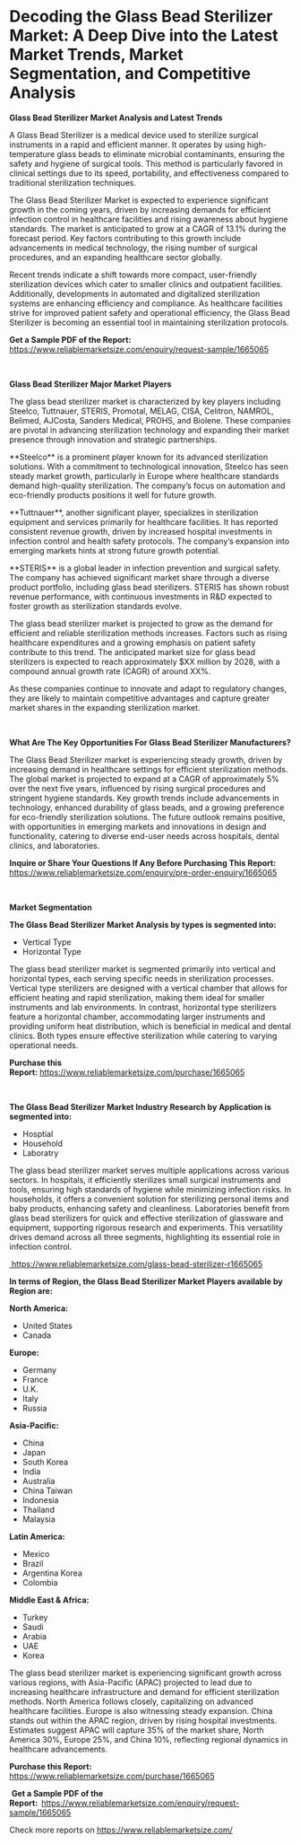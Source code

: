 <p><h1>Decoding the Glass Bead Sterilizer Market: A Deep Dive into the Latest Market Trends, Market Segmentation, and Competitive Analysis</h1></p><p><strong>Glass Bead Sterilizer Market Analysis and Latest Trends</strong></p>
<p><p>A Glass Bead Sterilizer is a medical device used to sterilize surgical instruments in a rapid and efficient manner. It operates by using high-temperature glass beads to eliminate microbial contaminants, ensuring the safety and hygiene of surgical tools. This method is particularly favored in clinical settings due to its speed, portability, and effectiveness compared to traditional sterilization techniques.</p><p>The Glass Bead Sterilizer Market is expected to experience significant growth in the coming years, driven by increasing demands for efficient infection control in healthcare facilities and rising awareness about hygiene standards. The market is anticipated to grow at a CAGR of 13.1% during the forecast period. Key factors contributing to this growth include advancements in medical technology, the rising number of surgical procedures, and an expanding healthcare sector globally.</p><p>Recent trends indicate a shift towards more compact, user-friendly sterilization devices which cater to smaller clinics and outpatient facilities. Additionally, developments in automated and digitalized sterilization systems are enhancing efficiency and compliance. As healthcare facilities strive for improved patient safety and operational efficiency, the Glass Bead Sterilizer is becoming an essential tool in maintaining sterilization protocols.</p></p>
<p><strong>Get a Sample PDF of the Report:&nbsp;</strong> <a href="https://www.reliablemarketsize.com/enquiry/request-sample/1665065?utm_campaign=2625&utm_medium=2&utm_source=Github&utm_content=ia&utm_term=06032025&utm_id=glass-bead-sterilizer">https://www.reliablemarketsize.com/enquiry/request-sample/1665065</a></p>
<p>&nbsp;</p>
<p><strong>Glass Bead Sterilizer Major Market Players</strong></p>
<p><p>The glass bead sterilizer market is characterized by key players including Steelco, Tuttnauer, STERIS, Promotal, MELAG, CISA, Celitron, NAMROL, Belimed, AJCosta, Sanders Medical, PROHS, and Biolene. These companies are pivotal in advancing sterilization technology and expanding their market presence through innovation and strategic partnerships.</p><p>**Steelco** is a prominent player known for its advanced sterilization solutions. With a commitment to technological innovation, Steelco has seen steady market growth, particularly in Europe where healthcare standards demand high-quality sterilization. The company’s focus on automation and eco-friendly products positions it well for future growth.</p><p>**Tuttnauer**, another significant player, specializes in sterilization equipment and services primarily for healthcare facilities. It has reported consistent revenue growth, driven by increased hospital investments in infection control and health safety protocols. The company’s expansion into emerging markets hints at strong future growth potential.</p><p>**STERIS** is a global leader in infection prevention and surgical safety. The company has achieved significant market share through a diverse product portfolio, including glass bead sterilizers. STERIS has shown robust revenue performance, with continuous investments in R&D expected to foster growth as sterilization standards evolve.</p><p>The glass bead sterilizer market is projected to grow as the demand for efficient and reliable sterilization methods increases. Factors such as rising healthcare expenditures and a growing emphasis on patient safety contribute to this trend. The anticipated market size for glass bead sterilizers is expected to reach approximately $XX million by 2028, with a compound annual growth rate (CAGR) of around XX%.</p><p>As these companies continue to innovate and adapt to regulatory changes, they are likely to maintain competitive advantages and capture greater market shares in the expanding sterilization market.</p></p>
<p>&nbsp;</p>
<p><strong>What Are The Key Opportunities For Glass Bead Sterilizer Manufacturers?</strong></p>
<p><p>The Glass Bead Sterilizer market is experiencing steady growth, driven by increasing demand in healthcare settings for efficient sterilization methods. The global market is projected to expand at a CAGR of approximately 5% over the next five years, influenced by rising surgical procedures and stringent hygiene standards. Key growth trends include advancements in technology, enhanced durability of glass beads, and a growing preference for eco-friendly sterilization solutions. The future outlook remains positive, with opportunities in emerging markets and innovations in design and functionality, catering to diverse end-user needs across hospitals, dental clinics, and laboratories.</p></p>
<p><strong>Inquire or Share Your Questions If Any Before Purchasing This Report:</strong> <a href="https://www.reliablemarketsize.com/enquiry/pre-order-enquiry/1665065?utm_campaign=2625&utm_medium=2&utm_source=Github&utm_content=ia&utm_term=06032025&utm_id=glass-bead-sterilizer">https://www.reliablemarketsize.com/enquiry/pre-order-enquiry/1665065</a></p>
<p>&nbsp;</p>
<p><strong>Market Segmentation</strong></p>
<p><strong>The Glass Bead Sterilizer Market Analysis by types is segmented into:</strong></p>
<p><ul><li>Vertical Type</li><li>Horizontal Type</li></ul></p>
<p><p>The glass bead sterilizer market is segmented primarily into vertical and horizontal types, each serving specific needs in sterilization processes. Vertical type sterilizers are designed with a vertical chamber that allows for efficient heating and rapid sterilization, making them ideal for smaller instruments and lab environments. In contrast, horizontal type sterilizers feature a horizontal chamber, accommodating larger instruments and providing uniform heat distribution, which is beneficial in medical and dental clinics. Both types ensure effective sterilization while catering to varying operational needs.</p></p>
<p><strong>Purchase this Report:&nbsp;</strong><a href="https://www.reliablemarketsize.com/purchase/1665065?utm_campaign=2625&utm_medium=2&utm_source=Github&utm_content=ia&utm_term=06032025&utm_id=glass-bead-sterilizer">https://www.reliablemarketsize.com/purchase/1665065</a></p>
<p>&nbsp;</p>
<p><strong>The Glass Bead Sterilizer Market Industry Research by Application is segmented into:</strong></p>
<p><ul><li>Hosptial</li><li>Household</li><li>Laboratry</li></ul></p>
<p><p>The glass bead sterilizer market serves multiple applications across various sectors. In hospitals, it efficiently sterilizes small surgical instruments and tools, ensuring high standards of hygiene while minimizing infection risks. In households, it offers a convenient solution for sterilizing personal items and baby products, enhancing safety and cleanliness. Laboratories benefit from glass bead sterilizers for quick and effective sterilization of glassware and equipment, supporting rigorous research and experiments. This versatility drives demand across all three segments, highlighting its essential role in infection control.</p></p>
<p><a href="https://www.reliablemarketsize.com/glass-bead-sterilizer-r1665065?utm_campaign=2625&utm_medium=2&utm_source=Github&utm_content=ia&utm_term=06032025&utm_id=glass-bead-sterilizer">&nbsp;https://www.reliablemarketsize.com/glass-bead-sterilizer-r1665065</a></p>
<p><strong>In terms of Region, the Glass Bead Sterilizer Market Players available by Region are:</strong></p>
<p>
    <p> <strong> North America: </strong>
        <ul>
            <li>United States</li>
            <li>Canada</li>
        </ul>
        </p> 
    <p> <strong> Europe: </strong>
        <ul>
            <li>Germany</li>
            <li>France</li>
            <li>U.K.</li>
            <li>Italy</li>
            <li>Russia</li>
        </ul>
        </p> 
    <p> <strong> Asia-Pacific: </strong>
        <ul>
            <li>China</li>
            <li>Japan</li>
            <li>South Korea</li>
            <li>India</li>
            <li>Australia</li>
            <li>China Taiwan</li>
            <li>Indonesia</li>
            <li>Thailand</li>
            <li>Malaysia</li>
        </ul>
        </p> 
    <p> <strong> Latin America: </strong>
        <ul>
            <li>Mexico</li>
            <li>Brazil</li>
            <li>Argentina Korea</li>
            <li>Colombia</li>
        </ul>
        </p> 
    <p> <strong> Middle East & Africa: </strong>
        <ul>
            <li>Turkey</li>
            <li>Saudi</li>
            <li>Arabia</li>
            <li>UAE</li>
            <li>Korea</li>
        </ul>
    </p>
    </p>
<p><p>The glass bead sterilizer market is experiencing significant growth across various regions, with Asia-Pacific (APAC) projected to lead due to increasing healthcare infrastructure and demand for efficient sterilization methods. North America follows closely, capitalizing on advanced healthcare facilities. Europe is also witnessing steady expansion. China stands out within the APAC region, driven by rising hospital investments. Estimates suggest APAC will capture 35% of the market share, North America 30%, Europe 25%, and China 10%, reflecting regional dynamics in healthcare advancements.</p></p>
<p><strong>Purchase this Report: </strong><a href="https://www.reliablemarketsize.com/purchase/1665065?utm_campaign=2625&utm_medium=2&utm_source=Github&utm_content=ia&utm_term=06032025&utm_id=glass-bead-sterilizer">https://www.reliablemarketsize.com/purchase/1665065</a></p>
<p>&nbsp;<strong>Get a Sample PDF of the Report:&nbsp;&nbsp;</strong><a href="https://www.reliablemarketsize.com/enquiry/request-sample/1665065?utm_campaign=2625&utm_medium=2&utm_source=Github&utm_content=ia&utm_term=06032025&utm_id=glass-bead-sterilizer">https://www.reliablemarketsize.com/enquiry/request-sample/1665065</a></p>
<p><strong></strong></p>
<p>Check more reports on <a href="https://www.reliablemarketsize.com/?utm_campaign=2625&utm_medium=2&utm_source=Github&utm_content=ia&utm_term=06032025&utm_id=glass-bead-sterilizer">https://www.reliablemarketsize.com/</a></p>